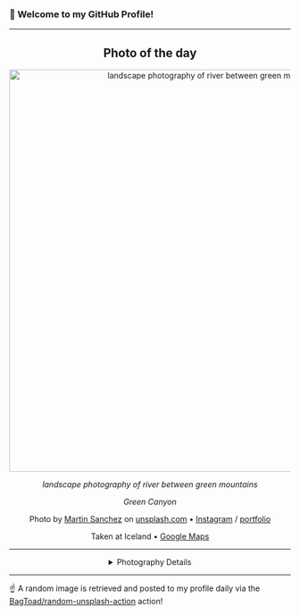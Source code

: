 ### 👋 Welcome to my GitHub Profile!

----
<div align="center">

## Photo of the day
  
  <a href="https://unsplash.com/photos/landscape-photography-of-river-between-green-mountains-ycG0A6DlvOk"><img width="720" src="https://images.unsplash.com/photo-1506355683710-bd071c0a5828?crop=entropy&cs=tinysrgb&fit=max&fm=jpg&ixid=M3w1OTQ0OTd8MHwxfHJhbmRvbXx8fHx8fHx8fDE3Mjg0NTQxNjR8&ixlib=rb-4.0.3&q=80&w=1080" alt="landscape photography of river between green mountains"></a>
  
  <em>landscape photography of river between green mountains</em>
  
  <em>Green Canyon</em>

  Photo by [Martin Sanchez](http://paypal.me/martinezequiel) on [unsplash.com](https://unsplash.com/) • [Instagram](https://instagram.com/martysanchezz) / [portfolio](http://paypal.me/martinezequiel)
  
  Taken at Iceland • [Google Maps](https://www.google.com/maps/search/?api=1&query=64.963051,-19.020835)
  
  ---
  
<details>
<summary>Photography Details</summary>
  
| Parameter     | Value |
| ------------- | ----- |
| Camera Model  | ILCE-6300 |
| Exposure Time | 1/60 |
| Aperture      | 5.0 |
| Focal Length  | 35.0 |
| ISO           | 160 |
| Location      | Iceland (Iceland) |
| Coordinates   | Latitude 64.963051, Longitude -19.020835 |

</details>

</div>

----

☝️ A random image is retrieved and posted to my profile daily via the [BagToad/random-unsplash-action](https://github.com/BagToad/random-unsplash-action) action!
